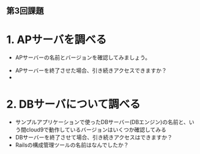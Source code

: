 ## 第3回課題
# 1. APサーバを調べる
- APサーバーの名前とバージョンを確認してみましょう。
>

- APサーバーを終了させた場合、引き続きアクセスできますか？
- 

# 2. DBサーバについて調べる
- サンプルアプリケーションで使ったDBサーバー(DBエンジン)の名前と、いう間cloud9で動作しているバージョンはいくつか確認してみる
- DBサーバーを終了させて場合、引き続きアクセスはできますか？
- Railsの構成管理ツールの名前はなんでしたか？